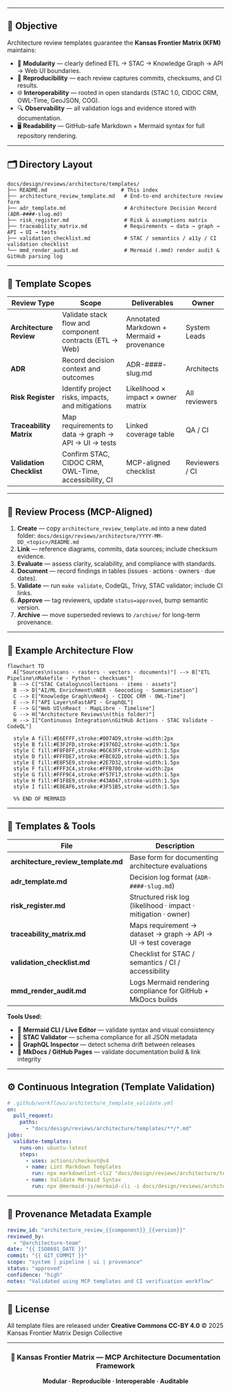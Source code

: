 </div>

---

## 🎯 Objective

Architecture review templates guarantee the **Kansas Frontier Matrix (KFM)** maintains:

- 🧩 **Modularity** — clearly defined ETL → STAC → Knowledge Graph → API → Web UI boundaries.  
- 📘 **Reproducibility** — each review captures commits, checksums, and CI results.  
- 🌐 **Interoperability** — rooted in open standards (STAC 1.0, CIDOC CRM, OWL-Time, GeoJSON, COG).  
- 🔍 **Observability** — all validation logs and evidence stored with documentation.  
- 🖥️ **Readability** — GitHub-safe Markdown + Mermaid syntax for full repository rendering.

---

## 🗂️ Directory Layout

```text
docs/design/reviews/architecture/templates/
├── README.md                        # This index
├── architecture_review_template.md   # End-to-end architecture review form
├── adr_template.md                   # Architecture Decision Record (ADR-####-slug.md)
├── risk_register.md                  # Risk & assumptions matrix
├── traceability_matrix.md            # Requirements → data → graph → API → UI → tests
├── validation_checklist.md           # STAC / semantics / a11y / CI validation checklist
└── mmd_render_audit.md               # Mermaid (.mmd) render audit & GitHub parsing log
````

---

## 🧩 Template Scopes

| Review Type              | Scope                                                   | Deliverables                              | Owner          |
| ------------------------ | ------------------------------------------------------- | ----------------------------------------- | -------------- |
| **Architecture Review**  | Validate stack flow and component contracts (ETL → Web) | Annotated Markdown + Mermaid + provenance | System Leads   |
| **ADR**                  | Record decision context and outcomes                    | ADR-####-slug.md                          | Architects     |
| **Risk Register**        | Identify project risks, impacts, and mitigations        | Likelihood × impact × owner matrix        | All reviewers  |
| **Traceability Matrix**  | Map requirements to data → graph → API → UI → tests     | Linked coverage table                     | QA / CI        |
| **Validation Checklist** | Confirm STAC, CIDOC CRM, OWL-Time, accessibility, CI    | MCP-aligned checklist                     | Reviewers / CI |

---

## 🧠 Review Process (MCP-Aligned)

1. **Create** — copy `architecture_review_template.md` into a new dated folder:
   `docs/design/reviews/architecture/YYYY-MM-DD_<topic>/README.md`
2. **Link** — reference diagrams, commits, data sources; include checksum evidence.
3. **Evaluate** — assess clarity, scalability, and compliance with standards.
4. **Document** — record findings in tables (issues · actions · owners · due dates).
5. **Validate** — run `make validate`, CodeQL, Trivy, STAC validator; include CI links.
6. **Approve** — tag reviewers, update `status=approved`, bump semantic version.
7. **Archive** — move superseded reviews to `/archive/` for long-term provenance.

---

## 🧩 Example Architecture Flow

```mermaid
flowchart TD
  A["Sources\n(scans · rasters · vectors · documents)"] --> B["ETL Pipeline\nMakefile · Python · checksums"]
  B --> C["STAC Catalog\ncollections · items · assets"]
  B --> D["AI/ML Enrichment\nNER · Geocoding · Summarization"]
  C --> E["Knowledge Graph\nNeo4j · CIDOC CRM · OWL-Time"]
  E --> F["API Layer\nFastAPI · GraphQL"]
  F --> G["Web UI\nReact · MapLibre · Timeline"]
  G --> H["Architecture Reviews\n(this folder)"]
  H --> I["Continuous Integration\nGitHub Actions · STAC Validate · CodeQL"]

  style A fill:#E6EFFF,stroke:#0074D9,stroke-width:2px
  style B fill:#E3F2FD,stroke:#1976D2,stroke-width:1.5px
  style C fill:#F8F8FF,stroke:#6C63FF,stroke-width:1.5px
  style D fill:#FFFDE7,stroke:#FBC02D,stroke-width:1.5px
  style E fill:#E8F5E9,stroke:#2E7D32,stroke-width:1.5px
  style F fill:#FFF3C4,stroke:#FFB700,stroke-width:2px
  style G fill:#FFF9C4,stroke:#F57F17,stroke-width:1.5px
  style H fill:#F1F8E9,stroke:#43A047,stroke-width:1.5px
  style I fill:#E8EAF6,stroke:#3F51B5,stroke-width:1.5px

  %% END OF MERMAID
```

---

## 🧰 Templates & Tools

| File                                | Description                                                    |
| ----------------------------------- | -------------------------------------------------------------- |
| **architecture_review_template.md** | Base form for documenting architecture evaluations             |
| **adr_template.md**                 | Decision log format (`ADR-####-slug.md`)                       |
| **risk_register.md**                | Structured risk log (likelihood · impact · mitigation · owner) |
| **traceability_matrix.md**          | Maps requirement → dataset → graph → API → UI → test coverage  |
| **validation_checklist.md**         | Checklist for STAC / semantics / CI / accessibility            |
| **mmd_render_audit.md**             | Logs Mermaid rendering compliance for GitHub + MkDocs builds   |

**Tools Used:**

* 🧮 **Mermaid CLI / Live Editor** — validate syntax and visual consistency
* 📘 **STAC Validator** — schema compliance for all JSON metadata
* 🧩 **GraphQL Inspector** — detect schema drift between releases
* 🧱 **MkDocs / GitHub Pages** — validate documentation build & link integrity

---

## ⚙️ Continuous Integration (Template Validation)

```yaml
# .github/workflows/architecture_template_validate.yml
on:
  pull_request:
    paths:
      - "docs/design/reviews/architecture/templates/**/*.md"
jobs:
  validate-templates:
    runs-on: ubuntu-latest
    steps:
      - uses: actions/checkout@v4
      - name: Lint Markdown Templates
        run: npx markdownlint-cli2 "docs/design/reviews/architecture/templates/**/*.md"
      - name: Validate Mermaid Syntax
        run: npx @mermaid-js/mermaid-cli -i docs/design/reviews/architecture/templates/README.md -o /tmp/validate.svg
```

---

## 🧾 Provenance Metadata Example

```yaml
review_id: "architecture_review_{{component}}_{{version}}"
reviewed_by:
  - "@architecture-team"
date: "{{ ISO8601_DATE }}"
commit: "{{ GIT_COMMIT }}"
scope: "system | pipeline | ui | provenance"
status: "approved"
confidence: "high"
notes: "Validated using MCP templates and CI verification workflow"
```

---

## 🪪 License

All template files are released under **Creative Commons CC-BY 4.0**
© 2025 Kansas Frontier Matrix Design Collective

---

<div align="center">

### 🧱 Kansas Frontier Matrix — MCP Architecture Documentation Framework

**Modular · Reproducible · Interoperable · Auditable**

</div>
